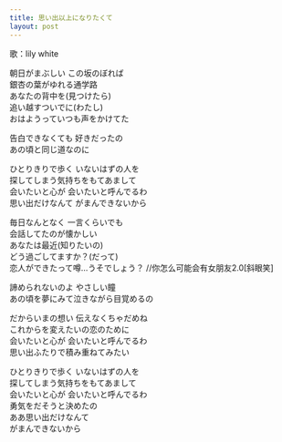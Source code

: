 ```yaml
---
title: 思い出以上になりたくて
layout: post
---
```

歌：lily white

<p><a class="umi">朝日がまぶしい この坂のぼれば<br />
銀杏の葉がゆれる通学路</a><br />
<a class="nozomi">あなたの背中を</a><a class="umi">(見つけたら)</a><br />
<a class="nozomi">追い越すついでに</a><a class="umi">(わたし)</a><br />
<a class="nozomi">おはようっていつも声をかけてた</a></p>

<p><a class="rin">告白できなくても 好きだったの<br />
あの頃と同じ道なのに</a></p>

<p>ひとりきりで歩く いないはずの人を<br />
探してしまう気持ちをもてあまして<br />
会いたいと心が 会いたいと呼んでるわ<br />
思い出だけなんて がまんできないから</p>

<p><a class="nozomi">毎日なんとなく 一言くらいでも<br />
会話してたのが懐かしい</a><br />
<a class="rin">あなたは最近</a><a class="nozomi">(知りたいの)</a><br />
<a class="rin">どう過ごしてますか？</a><a class="nozomi">(だって)</a><br />
<a class="rin">恋人ができたって噂…うそでしょう？</a> <a class="notation">//你怎么可能会有女朋友2.0[斜眼笑]</a></p>

<p><a class="umi">諦められないのよ やさしい瞳<br />
あの頃を夢にみて泣きながら目覚めるの</a></p>

<p>だからいまの想い 伝えなくちゃだめね<br />
これからを変えたいの恋のために<br />
会いたいと心が 会いたいと呼んでるわ<br />
思い出ふたりで積み重ねてみたい</p>

<p>ひとりきりで歩く いないはずの人を<br />
探してしまう気持ちをもてあまして<br />
会いたいと心が 会いたいと呼んでるわ<br />
勇気をだそうと決めたの<br />
ああ思い出だけなんて<br />
がまんできないから</p>